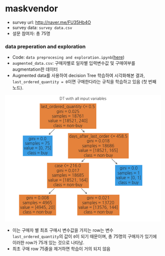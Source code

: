 # maskvendor

- survey url: <http://naver.me/FU35Hb4O>
- survey data: `survey data.csv`
- 설문 참여자: 총 75명

### data preperation and exploration
- Code: `data preprocesing and exploration.ipynb`([here](https://github.com/ejklike/maskvendor/blob/main/data%20preprocessing%20and%20exploration.ipynb))
- `augmented_data.csv`: 구매자별로 일자별 입력변수값 및 구매여부를 augmentation한 데이터
- Augmented data를 사용하여 decision Tree 학습하여 시각화해본 결과, `last_ordered_quantity = 0`이면 구매한다라는 규칙을 학습하고 있음 (첫 번째 노드).

![](dt.png)

- 이는 구매자 별 최초 구매시 변수값을 가지는 row는 변수 `last_ordered_quantity`의 값이 `0`이 되기 때문이며, 총 75명의 구매자가 있기에 이러한 row가 75개 있는 것으로 나타남.
- 최초 구매 row 75줄을 제거하면 학습이 거의 되지 않음